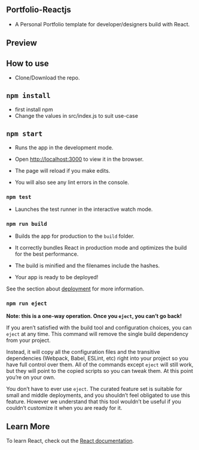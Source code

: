 ## Portfolio-Reactjs 
- A Personal Portfolio template for developer/designers build with React.

## Preview

## How to use
- Clone/Download the repo.
## `npm install`
- first install npm
- Change the values in src/index.js to suit use-case
## `npm start`
- Runs the app in the development mode. <br>

- Open [http://localhost:3000](http://localhost:3000) to view it in the browser.

- The page will reload if you make edits.<br>
- You will also see any lint errors in the console.

### `npm test`

- Launches the test runner in the interactive watch mode.<br>

### `npm run build`

- Builds the app for production to the `build` folder.<br>
- It correctly bundles React in production mode and optimizes the build for the best performance.

- The build is minified and the filenames include the hashes.<br>
- Your app is ready to be deployed!

See the section about [deployment](https://facebook.github.io/create-react-app/docs/deployment) for more information.

### `npm run eject`

**Note: this is a one-way operation. Once you `eject`, you can’t go back!**

If you aren’t satisfied with the build tool and configuration choices, you can `eject` at any time. This command will remove the single build dependency from your project.

Instead, it will copy all the configuration files and the transitive dependencies (Webpack, Babel, ESLint, etc) right into your project so you have full control over them. All of the commands except `eject` will still work, but they will point to the copied scripts so you can tweak them. At this point you’re on your own.

You don’t have to ever use `eject`. The curated feature set is suitable for small and middle deployments, and you shouldn’t feel obligated to use this feature. However we understand that this tool wouldn’t be useful if you couldn’t customize it when you are ready for it.

## Learn More

To learn React, check out the [React documentation](https://reactjs.org/).
